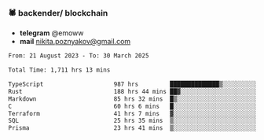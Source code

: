 ### 🕷 backender/ blockchain
- **telegram** @emoww
- **mail** nikita.poznyakov@gmail.com

<!--START_SECTION:waka-->

```txt
From: 21 August 2023 - To: 30 March 2025

Total Time: 1,711 hrs 13 mins

TypeScript                    987 hrs         ██████████████▒░░░░░░░░░░   57.50 %
Rust                          188 hrs 44 mins ██▓░░░░░░░░░░░░░░░░░░░░░░   11.00 %
Markdown                      85 hrs 32 mins  █▒░░░░░░░░░░░░░░░░░░░░░░░   04.98 %
C                             60 hrs 6 mins   █░░░░░░░░░░░░░░░░░░░░░░░░   03.50 %
Terraform                     41 hrs 7 mins   ▓░░░░░░░░░░░░░░░░░░░░░░░░   02.40 %
SQL                           25 hrs 35 mins  ▒░░░░░░░░░░░░░░░░░░░░░░░░   01.49 %
Prisma                        23 hrs 41 mins  ▒░░░░░░░░░░░░░░░░░░░░░░░░   01.38 %
```

<!--END_SECTION:waka-->




